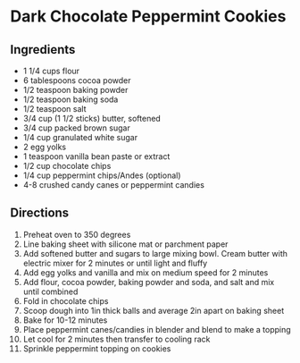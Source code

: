 # Dark Chocolate Peppermint Cookies

## Ingredients

* 1 1/4 cups flour
* 6 tablespoons cocoa powder
* 1/2 teaspoon baking powder
* 1/2 teaspoon baking soda
* 1/2 teaspoon salt
* 3/4 cup (1 1/2 sticks) butter, softened
* 3/4 cup packed brown sugar
* 1/4 cup granulated white sugar
* 2 egg yolks
* 1 teaspoon vanilla bean paste or extract
* 1/2 cup chocolate chips
* 1/4 cup peppermint chips/Andes (optional)
* 4-8 crushed candy canes or peppermint candies

## Directions

1. Preheat oven to 350 degrees
1. Line baking sheet with silicone mat or parchment paper
1. Add softened butter and sugars to large mixing bowl. Cream butter with electric mixer for 2 minutes or until light and fluffy
1. Add egg yolks and vanilla and mix on medium speed for 2 minutes
1. Add flour, cocoa powder, baking powder and soda, and salt and mix until combined
1. Fold in chocolate chips
1. Scoop dough into 1in thick balls and average 2in apart on baking sheet
1. Bake for 10-12 minutes
1. Place peppermint canes/candies in blender and blend to make a topping
1. Let cool for 2 minutes then transfer to cooling rack
1. Sprinkle peppermint topping on cookies

